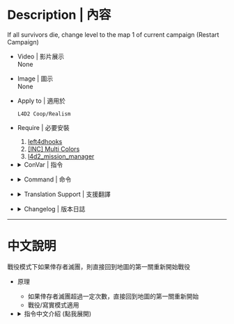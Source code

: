 # Description | 內容
If all survivors die, change level to the map 1 of current campaign (Restart Campaign)

* Video | 影片展示
<br/>None

* Image | 圖示
<br/>None

* Apply to | 適用於
    ```
    L4D2 Coop/Realism 
    ```

* Require | 必要安裝
	1. [left4dhooks](https://forums.alliedmods.net/showthread.php?t=321696)
	2. [[INC] Multi Colors](https://github.com/fbef0102/L4D1_2-Plugins/releases/tag/Multi-Colors)
	3. [l4d2_mission_manager](https://github.com/fbef0102/L4D2-Plugins/tree/master/l4d2_mission_manager)

* <details><summary>ConVar | 指令</summary>

	* cfg/sourcemod/l4d2_change_m1.cfg
        ```php
        // 0=Plugin off, 1=Plugin on.
        l4d2_change_m1_enable "1"

        // Quantity of rounds (tries) events survivors wipe out before force of restart campaign in coop/realism (0=Off)
        l4d2_change_m1_try "2"
        ```
</details>

* <details><summary>Command | 命令</summary>

	None
</details>

* <details><summary>Translation Support | 支援翻譯</summary>

	```
	English
	繁體中文
	简体中文
	```
</details>

* <details><summary>Changelog | 版本日誌</summary>

    * v1.1 (2024-2-20)
        * Require left4dhooks
        * Remake code, optimize and improve performance
        * Update cvars

	* v1.0 (2020-x-x)
	    * Initial Release
</details>

- - - -
# 中文說明
戰役模式下如果倖存者滅團，則直接回到地圖的第一關重新開始戰役

* 原理
	* 如果倖存者滅團超過一定次數，直接回到地圖的第一關重新開始
    * 戰役/寫實模式適用

* <details><summary>指令中文介紹 (點我展開)</summary>

	* cfg/sourcemod/l4d2_change_m1.cfg
        ```php
        // 0=關閉插件, 1=啟動插件
        l4d2_change_m1_enable "1"

		// 戰役/寫實模式下滅團超過2次之後，自動重新開始戰役 (0=關閉這項功能)
        l4d2_change_m1_try "2"
        ```
</details>